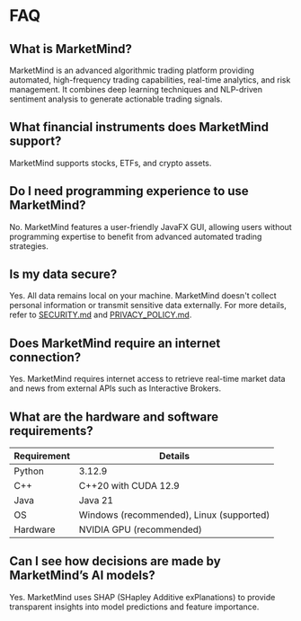 # FAQ

## What is MarketMind?

MarketMind is an advanced algorithmic trading platform providing automated, high-frequency trading capabilities, real-time analytics, and risk management. It combines deep learning techniques and NLP-driven sentiment analysis to generate actionable trading signals.

## What financial instruments does MarketMind support?

MarketMind supports stocks, ETFs, and crypto assets.

## Do I need programming experience to use MarketMind?

No. MarketMind features a user-friendly JavaFX GUI, allowing users without programming expertise to benefit from advanced automated trading strategies.

## Is my data secure?

Yes. All data remains local on your machine. MarketMind doesn't collect personal information or transmit sensitive data externally. For more details, refer to [SECURITY.md](SECURITY.md) and [PRIVACY_POLICY.md](PRIVACY_POLICY.md).

## Does MarketMind require an internet connection?

Yes. MarketMind requires internet access to retrieve real-time market data and news from external APIs such as Interactive Brokers.

## What are the hardware and software requirements?

| Requirement      | Details                      |
|------------------|------------------------------|
| Python           | 3.12.9                        |
| C++              | C++20 with CUDA 12.9          |
| Java             | Java 21                       |
| OS               | Windows (recommended), Linux (supported) |
| Hardware         | NVIDIA GPU (recommended)      |

## Can I see how decisions are made by MarketMind’s AI models?

Yes. MarketMind uses SHAP (SHapley Additive exPlanations) to provide transparent insights into model predictions and feature importance.
